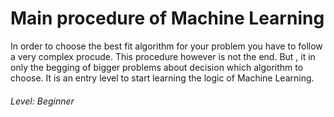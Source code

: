 #  Main procedure of Machine Learning
In order to choose the best fit algorithm for your problem you have to follow a very complex procude. This procedure however is not the end. But , it in only the begging of bigger problems about decision which algorithm to choose. It is an entry level to start learning the logic of Machine Learning.

###### Level: Beginner
